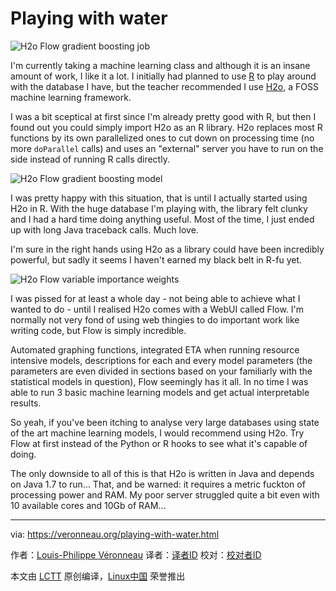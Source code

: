 Playing with water
======
![H2o Flow gradient boosting job][1]

I'm currently taking a machine learning class and although it is an insane amount of work, I like it a lot. I initially had planned to use [R][2] to play around with the database I have, but the teacher recommended I use [H2o][3], a FOSS machine learning framework.

I was a bit sceptical at first since I'm already pretty good with R, but then I found out you could simply import H2o as an R library. H2o replaces most R functions by its own parallelized ones to cut down on processing time (no more `doParallel` calls) and uses an "external" server you have to run on the side instead of running R calls directly.

![H2o Flow gradient boosting model][4]

I was pretty happy with this situation, that is until I actually started using H2o in R. With the huge database I'm playing with, the library felt clunky and I had a hard time doing anything useful. Most of the time, I just ended up with long Java traceback calls. Much love.

I'm sure in the right hands using H2o as a library could have been incredibly powerful, but sadly it seems I haven't earned my black belt in R-fu yet.

![H2o Flow variable importance weights][5]

I was pissed for at least a whole day - not being able to achieve what I wanted to do - until I realised H2o comes with a WebUI called Flow. I'm normally not very fond of using web thingies to do important work like writing code, but Flow is simply incredible.

Automated graphing functions, integrated ETA when running resource intensive models, descriptions for each and every model parameters (the parameters are even divided in sections based on your familiarly with the statistical models in question), Flow seemingly has it all. In no time I was able to run 3 basic machine learning models and get actual interpretable results.

So yeah, if you've been itching to analyse very large databases using state of the art machine learning models, I would recommend using H2o. Try Flow at first instead of the Python or R hooks to see what it's capable of doing.

The only downside to all of this is that H2o is written in Java and depends on Java 1.7 to run... That, and be warned: it requires a metric fuckton of processing power and RAM. My poor server struggled quite a bit even with 10 available cores and 10Gb of RAM...

--------------------------------------------------------------------------------

via: https://veronneau.org/playing-with-water.html

作者：[Louis-Philippe Véronneau][a]
译者：[译者ID](https://github.com/译者ID)
校对：[校对者ID](https://github.com/校对者ID)

本文由 [LCTT](https://github.com/LCTT/TranslateProject) 原创编译，[Linux中国](https://linux.cn/) 荣誉推出

[a]:https://veronneau.org/
[1]:https://veronneau.org/media/blog/2018-03-14/h2o_job.png (H2o Flow gradient boosting job)
[2]:https://en.wikipedia.org/wiki/R_(programming_language)
[3]:https://www.h2o.ai
[4]:https://veronneau.org/media/blog/2018-03-14/h2o_model.png (H2o Flow gradient boosting model)
[5]:https://veronneau.org/media/blog/2018-03-14/h2o_var_importance.png (H2o Flow variable importance weights)
